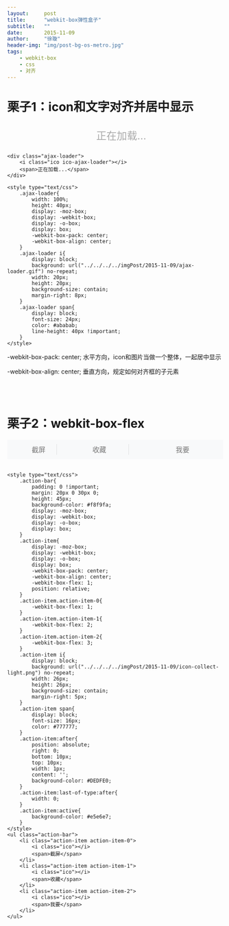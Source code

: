 ```yaml
---
layout:     post
title:      "webkit-box弹性盒子"
subtitle:   ""
date:       2015-11-09
author:     "徐璇"
header-img: "img/post-bg-os-metro.jpg"
tags:
    - webkit-box
    - css
    - 对齐
---
```


# 栗子1：icon和文字对齐并居中显示 #

<!-- !["栗子1"](../../../../imgPost/2015-11-09/1.png) -->


<style type="text/css">
    .ajax-loader{
        margin: 30px 0 20px 0;
        width: 100%;
        height: 40px;
        display: -moz-box; 
        display: -webkit-box;
        display: -o-box;
        display: box; 
        -webkit-box-pack: center;
        -webkit-box-align: center;
    }
    .ajax-loader i{
        display: block;
        background: url("../../../../imgPost/2015-11-09/ajax-loader.gif") no-repeat;
        width: 20px;
        height: 20px;
        background-size: contain;
        margin-right: 8px;
    }
    .ajax-loader span{
        display: block;
        font-size: 24px;
        color: #ababab;
        line-height: 40px !important;
    }
</style>

<div class="ajax-loader">
    <i class="ico ico-ajax-loader"></i>
    <span>正在加载...</span>
</div>


```
<div class="ajax-loader">
    <i class="ico ico-ajax-loader"></i>
    <span>正在加载...</span>
</div>

<style type="text/css">
    .ajax-loader{
        width: 100%;
        height: 40px;
        display: -moz-box; 
        display: -webkit-box;
        display: -o-box;
        display: box; 
        -webkit-box-pack: center;
        -webkit-box-align: center;
    }
    .ajax-loader i{
        display: block;
        background: url("../../../../imgPost/2015-11-09/ajax-loader.gif") no-repeat;
        width: 20px;
        height: 20px;
        background-size: contain;
        margin-right: 8px;
    }
    .ajax-loader span{
        display: block;
        font-size: 24px;
        color: #ababab;
        line-height: 40px !important;
    }
</style>
```

-webkit-box-pack: center;
水平方向，icon和图片当做一个整体，一起居中显示

-webkit-box-align: center;
垂直方向，规定如何对齐框的子元素
<br /> <br /> <br /> <br />



# 栗子2：webkit-box-flex #
<style type="text/css">
    .action-bar{
        padding: 0 !important;
        margin: 20px 0 30px 0;
        height: 45px;
        background-color: #f8f9fa;
        display: -moz-box; 
        display: -webkit-box;
        display: -o-box;
        display: box; 
    }
    .action-item{
        display: -moz-box; 
        display: -webkit-box;
        display: -o-box;
        display: box; 
        -webkit-box-pack: center;
        -webkit-box-align: center;
        -webkit-box-flex: 1;
        position: relative;
    }
    .action-item.action-item-0{
        -webkit-box-flex: 1;
    }
    .action-item.action-item-1{
        -webkit-box-flex: 2;
    }
    .action-item.action-item-2{
        -webkit-box-flex: 3;
    }
    .action-item i{
        display: block;
        background: url("../../../../imgPost/2015-11-09/icon-collect-light.png") no-repeat;
        width: 26px;
        height: 26px;
        background-size: contain;
        margin-right: 5px;
    }
    .action-item span{
        display: block;
        font-size: 16px;
        color: #777777;
    }
    .action-item:after{
        position: absolute;
        right: 0;
        bottom: 10px;
        top: 10px;
        width: 1px;
        content: '';
        background-color: #DEDFE0;
    }
    .action-item:last-of-type:after{
        width: 0;
    }
    .action-item:active{
        background-color: #e5e6e7;
    }
</style>
<ul class="action-bar">
    <li class="action-item action-item-0">
        <i class="ico"></i>
        <span>截屏</span>
    </li>
    <li class="action-item action-item-1">
        <i class="ico"></i>
        <span>收藏</span>
    </li>
    <li class="action-item action-item-2">
        <i class="ico"></i>
        <span>我要</span>
    </li>
</ul>

```
<style type="text/css">
    .action-bar{
        padding: 0 !important;
        margin: 20px 0 30px 0;
        height: 45px;
        background-color: #f8f9fa;
        display: -moz-box; 
        display: -webkit-box;
        display: -o-box;
        display: box; 
    }
    .action-item{
        display: -moz-box; 
        display: -webkit-box;
        display: -o-box;
        display: box; 
        -webkit-box-pack: center;
        -webkit-box-align: center;
        -webkit-box-flex: 1;
        position: relative;
    }
    .action-item.action-item-0{
        -webkit-box-flex: 1;
    }
    .action-item.action-item-1{
        -webkit-box-flex: 2;
    }
    .action-item.action-item-2{
        -webkit-box-flex: 3;
    }
    .action-item i{
        display: block;
        background: url("../../../../imgPost/2015-11-09/icon-collect-light.png") no-repeat;
        width: 26px;
        height: 26px;
        background-size: contain;
        margin-right: 5px;
    }
    .action-item span{
        display: block;
        font-size: 16px;
        color: #777777;
    }
    .action-item:after{
        position: absolute;
        right: 0;
        bottom: 10px;
        top: 10px;
        width: 1px;
        content: '';
        background-color: #DEDFE0;
    }
    .action-item:last-of-type:after{
        width: 0;
    }
    .action-item:active{
        background-color: #e5e6e7;
    }
</style>
<ul class="action-bar">
    <li class="action-item action-item-0">
        <i class="ico"></i>
        <span>截屏</span>
    </li>
    <li class="action-item action-item-1">
        <i class="ico"></i>
        <span>收藏</span>
    </li>
    <li class="action-item action-item-2">
        <i class="ico"></i>
        <span>我要</span>
    </li>
</ul>

```

